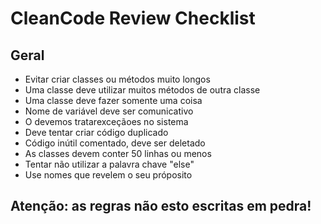# CleanCode Review Checklist 

## Geral

- Evitar criar classes ou métodos muito longos
- Uma classe deve utilizar muitos métodos de outra classe
- Uma classe deve fazer somente uma coisa
- Nome de variável deve ser comunicativo
- O devemos tratarexceçãoes no sistema
- Deve tentar criar código duplicado
- Código inútil comentado, deve ser deletado
- As classes devem conter 50 linhas ou menos
- Tentar não utilizar a palavra chave "else"
- Use nomes que revelem o seu próposito

## Atenção: as regras não esto escritas em pedra!
